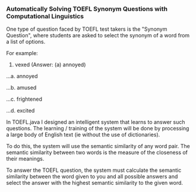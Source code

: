### Automatically Solving TOEFL Synonym Questions with Computational Linguistics

One type of question faced by TOEFL test takers is the "Synonym Question", where students are asked to select the synonym of a word from a list of options.

For example:
1. vexed  (Answer: (a) annoyed)

...a. annoyed

...b. amused

...c. frightened

...d. excited
  
In TOEFL.java I designed an intelligent system that learns to answer such questions. The learning / training of the system will be done by processing a large body of English text (ie without the use of dictionaries).

To do this, the system will use the semantic similarity of any word pair. The semantic similarity between two words is the measure of the closeness of their meanings.

To answer the TOEFL question, the system must calculate the semantic similarity between the word given to you and all possible answers and select the answer with the highest semantic similarity to the given word.
